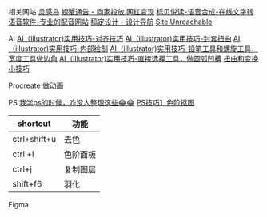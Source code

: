 相关网站
[灵感岛](https://www.linggandaquan.com/)
[螃蟹通告 - 商家投放 网红变现](https://www.pangxietonggao.com/)
[标贝悦读-语音合成-在线文字转语音软件-专业的配音网站](https://yuedu.data-baker.com/)
[稿定设计 - 设计导航](https://www.designnavs.com/site/147.html)
[Site Unreachable](https://unsplash.com/)



Ai
[AI（illustrator)实用技巧-对齐技巧](https://www.xiaohongshu.com/explore/65372986000000001e03ca42?m_source=itab)
[AI（illustrator)实用技巧-封套扭曲](https://www.xiaohongshu.com/explore/65333948000000001e032403?m_source=itab)
[AI（illustrator)实用技巧-内部绘制](https://www.xiaohongshu.com/explore/65308bb5000000001e0329f2?m_source=itab)
[AI（illustrator)实用技巧-铅笔工具和螺旋工具，宽度工具做边角](https://www.xiaohongshu.com/explore/63a040c2000000001f0091fb?m_source=itab)
[AI（illustrator)实用技巧-直接选择工具，做圆弧凹槽](https://www.xiaohongshu.com/explore/63565320000000001601930a?m_source=itab)
[扭曲和变换小技巧](https://www.xiaohongshu.com/explore/637ca96c0000000010016909?m_source=itab)




Procreate
[做动画](https://www.xiaohongshu.com/explore/65351b52000000001e023eb9?m_source=itab)


PS
[我学ps的时候，咋没人整理这些😂😂](https://www.xiaohongshu.com/explore/62c390ea00000000060309dd?m_source=itab)
[PS技巧】色阶抠图 ](https://www.xiaohongshu.com/explore/6479517400000000130076eb?m_source=itab)


| shortcut     | 功能     |
| ------------ | -------- |
| ctrl+shift+u | 去色     |
| ctrl  +l     | 色阶面板 |
| ctrl+j       | 复制图层 |
| shift+f6             |      羽化   |





Figma


